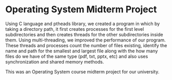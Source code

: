 # Operating System Midterm Project
Using C language and ptheads library, we created a program in which by taking a directory path, it first creates processes for the first level subdirectories and then creates threads for the other subdirectories inside them. Using multi-threading, we improved the performance of our program. These threads and processes count the number of files existing, identify the name and path for the smallest and largest file along with the how many files do we have of the same type (pdf, txt, pptx, etc) and also uses synchronization and shared memory methods.

This was an Operating System course midterm project for our university.

